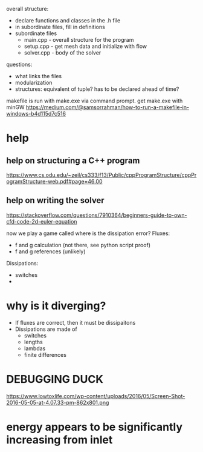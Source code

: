 overall structure:
 - declare functions and classes in the .h file
 - in subordinate files, fill in definitions
 - subordinate files
    - main.cpp - overall structure for the program
    - setup.cpp - get mesh data and initialize with flow
    - solver.cpp - body of the solver

 questions:
 - what links the files
 - modularization
 - structures: equivalent of tuple? has to be declared ahead of time?

makefile is run with make.exe via command prompt. get make.exe with minGW
https://medium.com/@samsorrahman/how-to-run-a-makefile-in-windows-b4d115d7c516

# help

## help on structuring a C++ program
 https://www.cs.odu.edu/~zeil/cs333/f13/Public/cppProgramStructure/cppProgramStructure-web.pdf#page=46.00

## help on writing the solver
https://stackoverflow.com/questions/7910364/beginners-guide-to-own-cfd-code-2d-euler-equation


now we play a game called where is the dissipation error?
Fluxes:
 - f and g calculation (not there, see python script proof)
 - f and g references (unlikely)

Dissipations:
 - switches
 - 

# why is it diverging?
 - If fluxes are correct, then it must be dissipaitons
 - Dissipations are made of 
    - switches
    - lengths
    - lambdas
    - finite differences
    

# DEBUGGING DUCK
https://www.lowtoxlife.com/wp-content/uploads/2016/05/Screen-Shot-2016-05-05-at-4.07.33-pm-862x801.png


# energy appears to be significantly increasing from inlet